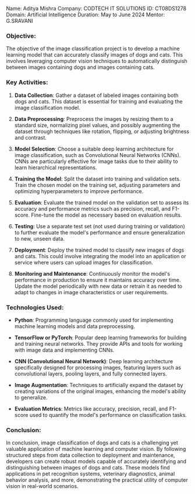 Name: Aditya Mishra
Company: CODTECH IT SOLUTIONS
ID: CT08DS1278
Domain: Artificial Intelligence
Duration: May to June 2024
Mentor: G.SRAVANI

### Objective:
The objective of the image classification project is to develop a machine learning model that can accurately classify images of dogs and cats. This involves leveraging computer vision techniques to automatically distinguish between images containing dogs and images containing cats.

### Key Activities:
1. **Data Collection**: Gather a dataset of labeled images containing both dogs and cats. This dataset is essential for training and evaluating the image classification model.

2. **Data Preprocessing**: Preprocess the images by resizing them to a standard size, normalizing pixel values, and possibly augmenting the dataset through techniques like rotation, flipping, or adjusting brightness and contrast.

3. **Model Selection**: Choose a suitable deep learning architecture for image classification, such as Convolutional Neural Networks (CNNs). CNNs are particularly effective for image tasks due to their ability to learn hierarchical representations.

4. **Training the Model**: Split the dataset into training and validation sets. Train the chosen model on the training set, adjusting parameters and optimizing hyperparameters to improve performance.

5. **Evaluation**: Evaluate the trained model on the validation set to assess its accuracy and performance metrics such as precision, recall, and F1-score. Fine-tune the model as necessary based on evaluation results.

6. **Testing**: Use a separate test set (not used during training or validation) to further evaluate the model's performance and ensure generalization to new, unseen data.

7. **Deployment**: Deploy the trained model to classify new images of dogs and cats. This could involve integrating the model into an application or service where users can upload images for classification.

8. **Monitoring and Maintenance**: Continuously monitor the model's performance in production to ensure it maintains accuracy over time. Update the model periodically with new data or retrain it as needed to adapt to changes in image characteristics or user requirements.

### Technologies Used:
- **Python**: Programming language commonly used for implementing machine learning models and data preprocessing.
  
- **TensorFlow or PyTorch**: Popular deep learning frameworks for building and training neural networks. They provide APIs and tools for working with image data and implementing CNNs.
  
- **CNN (Convolutional Neural Network)**: Deep learning architecture specifically designed for processing images, featuring layers such as convolutional layers, pooling layers, and fully connected layers.
  
- **Image Augmentation**: Techniques to artificially expand the dataset by creating variations of the original images, enhancing the model's ability to generalize.
  
- **Evaluation Metrics**: Metrics like accuracy, precision, recall, and F1-score used to quantify the model's performance on classification tasks.

### Conclusion:
In conclusion, image classification of dogs and cats is a challenging yet valuable application of machine learning and computer vision. By following structured steps from data collection to deployment and maintenance, developers can create robust models capable of accurately identifying and distinguishing between images of dogs and cats. These models find applications in pet recognition systems, veterinary diagnostics, animal behavior analysis, and more, demonstrating the practical utility of computer vision in real-world scenarios.
